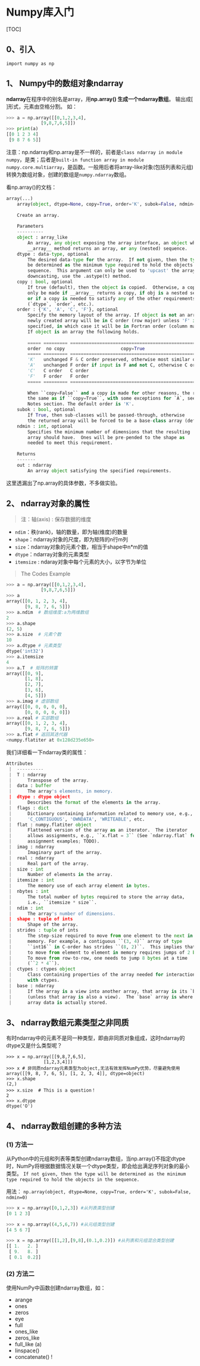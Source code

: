 # Numpy库入门
[TOC]

## 0、引入
`import numpy as np`
## 1、 Numpy中的数组对象ndarray
**ndarray**在程序中的别名是array，用**np.array() 生成一个ndarray数组**。
输出成[ ]形式，元素由空格分割。
如：
```python
>>> a = np.array([[0,1,2,3,4],
             [9,8,7,6,5]])  
>>> print(a)  
[[0 1 2 3 4]
 [9 8 7 6 5]]             
```
注意：np.ndarray和np.array是不一样的，前者是`class ndarray in module numpy`，是类；后者是`built-in function array in module numpy.core.multiarray`，是函数。一般用后者将array-like对象(包括列表和元组)转换为数组对象，创建的数组是`numpy.ndarray`数组。

看np.array()的文档：
```python
array(...)
    array(object, dtype=None, copy=True, order='K', subok=False, ndmin=0)
    
    Create an array.
    
    Parameters
    ----------
    object : array_like
        An array, any object exposing the array interface, an object whose
        __array__ method returns an array, or any (nested) sequence.
    dtype : data-type, optional
        The desired data-type for the array.  If not given, then the type will
        be determined as the minimum type required to hold the objects in the
        sequence.  This argument can only be used to 'upcast' the array.  For
        downcasting, use the .astype(t) method.
    copy : bool, optional
        If true (default), then the object is copied.  Otherwise, a copy will
        only be made if __array__ returns a copy, if obj is a nested sequence,
        or if a copy is needed to satisfy any of the other requirements
        (`dtype`, `order`, etc.).
    order : {'K', 'A', 'C', 'F'}, optional
        Specify the memory layout of the array. If object is not an array, the
        newly created array will be in C order (row major) unless 'F' is
        specified, in which case it will be in Fortran order (column major).
        If object is an array the following holds.
    
        ===== ========= ===================================================
        order  no copy                     copy=True
        ===== ========= ===================================================
        'K'   unchanged F & C order preserved, otherwise most similar order
        'A'   unchanged F order if input is F and not C, otherwise C order
        'C'   C order   C order
        'F'   F order   F order
        ===== ========= ===================================================
    
        When ``copy=False`` and a copy is made for other reasons, the result is
        the same as if ``copy=True``, with some exceptions for `A`, see the
        Notes section. The default order is 'K'.
    subok : bool, optional
        If True, then sub-classes will be passed-through, otherwise
        the returned array will be forced to be a base-class array (default).
    ndmin : int, optional
        Specifies the minimum number of dimensions that the resulting
        array should have.  Ones will be pre-pended to the shape as
        needed to meet this requirement.
    
    Returns
    -------
    out : ndarray
        An array object satisfying the specified requirements.
```
这里透漏出了np.array的具体参数，不多做实验。

## 2、 ndarray对象的属性
> 注：轴(axis) : 保存数据的维度

- `ndim`：秩(rank)，轴的数量，即为轴(维度)的数量
- `shape`：ndarray对象的尺度，即为矩阵的n行m列
- `size`：ndarray对象的元素个数，相当于shape中n*m的值
- `dtype`：ndarray对象的元素类型
- `itemsize` : ndaray对象中每个元素的大小，以字节为单位
> The Codes Example
```python
>>> a = np.array([[0,1,2,3,4],
             [9,8,7,6,5]])  
>>> a
array([[0, 1, 2, 3, 4],
       [9, 8, 7, 6, 5]])
>>> a.ndim  # 数组维度:a为两维数组
2 
>>> a.shape 
(2, 5)
>>> a.size  # 元素个数
10
>>> a.dtype # 元素类型
dtype('int32')
>>> a.itemsize 
4
>>> a.T  # 矩阵的转置
array([[0, 9],
       [1, 8],
       [2, 7],
       [3, 6],
       [4, 5]])
>>> a.imag # 虚部数组
array([[0, 0, 0, 0, 0],
       [0, 0, 0, 0, 0]])
>>> a.real # 实部数组
array([[0, 1, 2, 3, 4],
       [9, 8, 7, 6, 5]])
>>> a.flat # 返回其迭代器
<numpy.flatiter at 0x128d235e650>
```
我们详细看一下ndarray类的属性：
```python
Attributes
 |  ----------
 |  T : ndarray
 |      Transpose of the array.
 |  data : buffer
 |      The array's elements, in memory.
 |  dtype : dtype object
 |      Describes the format of the elements in the array.
 |  flags : dict
 |      Dictionary containing information related to memory use, e.g.,
 |      'C_CONTIGUOUS', 'OWNDATA', 'WRITEABLE', etc.
 |  flat : numpy.flatiter object
 |      Flattened version of the array as an iterator.  The iterator
 |      allows assignments, e.g., ``x.flat = 3`` (See `ndarray.flat` for
 |      assignment examples; TODO).
 |  imag : ndarray
 |      Imaginary part of the array.
 |  real : ndarray
 |      Real part of the array.
 |  size : int
 |      Number of elements in the array.
 |  itemsize : int
 |      The memory use of each array element in bytes.
 |  nbytes : int
 |      The total number of bytes required to store the array data,
 |      i.e., ``itemsize * size``.
 |  ndim : int
 |      The array's number of dimensions.
 |  shape : tuple of ints
 |      Shape of the array.
 |  strides : tuple of ints
 |      The step-size required to move from one element to the next in
 |      memory. For example, a contiguous ``(3, 4)`` array of type
 |      ``int16`` in C-order has strides ``(8, 2)``.  This implies that
 |      to move from element to element in memory requires jumps of 2 bytes.
 |      To move from row-to-row, one needs to jump 8 bytes at a time
 |      (``2 * 4``).
 |  ctypes : ctypes object
 |      Class containing properties of the array needed for interaction
 |      with ctypes.
 |  base : ndarray
 |      If the array is a view into another array, that array is its `base`
 |      (unless that array is also a view).  The `base` array is where the
 |      array data is actually stored.
```

## 3、 ndarray数组元素类型之非同质
有时ndarray中的元素不是同一种类型，即由非同质对象组成，这时ndarray的dtype又是什么类型呢？
```
>>> x = np.array([[9,8,7,6,5],
              [1,2,3,4]])  
>>> x # 非同质ndarray元素类型为object,无法有效发挥NumPy优势，尽量避免使用
array([[9, 8, 7, 6, 5], [1, 2, 3, 4]], dtype=object)
>>> x.shape
(2,)
>>> x.size  # This is a question！
2
>>> x.dtype
dtype('O')
```

## 4、 ndarray数组创建的多种方法
### (1) 方法一
从Python中的元组和列表等类型创建ndarray数组，当np.array()不指定dtype时，NumPy将根据数据情况关联一个dtype类型，即会给出满足序列对象的最小类型。
`If not given, then the type will be determined as the minimum type required to hold the objects in the sequence.`

用法：
`np.array(object, dtype=None, copy=True, order='K', subok=False, ndmin=0)`
```python
>>> x = np.array([0,1,2,3]) #从列表类型创建
[0 1 2 3]

>>> x = np.array((4,5,6,7)) #从元组类型创建
[4 5 6 7]

>>> x = np.array([[1,2],[9,8],(0.1,0.2)]) #从列表和元组混合类型创建
[[ 1.   2. ]
 [ 9.   8. ]
 [ 0.1  0.2]]
```

### (2) 方法二
使用NumPy中函数创建ndarray数组，如：

- arange
- ones
- zeros
- eye
- full
- ones_like
- zeros_like
- full_like (a)
- linspace()
- concatenate() !
